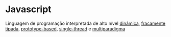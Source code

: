 # Javascript
Linguagem de programação interpretada de alto nível <a href = "https://stackoverflow.com/questions/32476680/what-does-it-mean-that-javascript-is-dynamic">dinâmica</a>, <a href = "https://stackoverflow.com/questions/964910/is-javascript-an-untyped-language">fracamente tipada</a>,
<a href = "https://developer.mozilla.org/en-US/docs/Web/JavaScript/Guide/Details_of_the_Object_Model#Class-based_vs._prototype-based_languages">prototype-based</a>, 
<a href = "https://www.red-gate.com/simple-talk/dotnet/asp-net/javascript-single-threaded/">single-thread</a> 
e <a href = "https://medium.com/javascript-scene/10-interview-questions-every-javascript-developer-should-know-6fa6bdf5ad95">multiparadigma</a>


